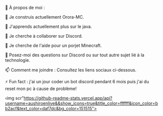 💫 À propos de moi :

🔭 Je construis actuellement Orora-MC.

🌱 J'apprends actuellement plus sur le java.

👯 Je cherche à collaborer sur Discord.

🤔 Je cherche de l'aide pour un porjet Minecraft.

💬 Posez-moi des questions sur Discord ou sur tout autre sujet lié à la technologie.

📫 Comment me joindre : Consultez les liens sociaux ci-dessous.

⚡ Fun fact : j'ai un jour coder un bot discord pendant 6 mois puis j'ai du reset mon pc à cause de problème!

‹img scr"https://github-readme-stats.vercel.app/api?username=aushiroenlive&&show_icons=true&title_color=ffffff&icon_color=bb2acf&text_color=daf7dc&bg_color=151515">

